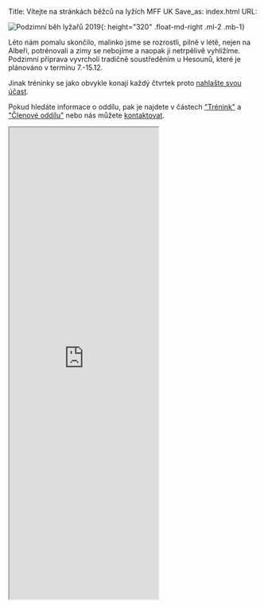 Title: Vítejte na stránkách běžců na lyžích MFF UK
Save_as: index.html
URL:

![Podzimní běh lyžařů 2019]({static}/static/vitejte/soustredko-tym-stadion.jpg){: height="320" .float-md-right .ml-2 .mb-1}

Léto nám pomalu skončilo, malinko jsme se rozrostli, pilně v létě, nejen na Albeři, potrénovali a zimy se nebojíme a naopak ji netrpělivě vyhlížíme. Podzimní příprava vyvrcholí tradičně soustředěním u Hesounů, které je plánováno v termínu 7.-15.12.

Jinak tréninky se jako obvykle konají každý čtvrtek proto [nahlašte svou účast](https://clenove.hrbatypes.cz/ucast/nahlas-svou/).


Pokud hledáte informace o oddílu, pak je najdete v částech ["Trénink"](/trenink/) a ["Členové oddílu"](/clenove-oddilu/) nebo nás můžete [kontaktovat](https://clenove.hrbatypes.cz/komentare/pridat/).

<iframe src="https://clenove.hrbatypes.cz/iframe/komentare/" class="w-100 border-0" height="950"></iframe>
